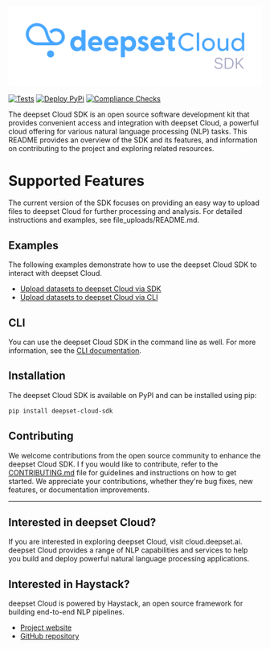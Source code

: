<p align="center">
  <a href="https://cloud.deepset.ai/"><img src="/assets/logo.png"  alt="deepset Cloud SDK"></a>
</p>

[![Tests](https://github.com/deepset-ai/deepset-cloud-sdk/actions/workflows/continuous-integration.yml/badge.svg)](https://github.com/deepset-ai/deepset-cloud-sdk/actions/workflows/continuous-integration.yml)
[![Deploy PyPi](https://github.com/deepset-ai/deepset-cloud-sdk/actions/workflows/deploy-prod.yml/badge.svg)](https://github.com/deepset-ai/deepset-cloud-sdk/actions/workflows/deploy-prod.yml)
[![Compliance Checks](https://github.com/deepset-ai/deepset-cloud-sdk/actions/workflows/compliance.yml/badge.svg)](https://github.com/deepset-ai/deepset-cloud-sdk/actions/workflows/compliance.yml)

The deepset Cloud SDK is an open source software development kit that provides convenient access and integration with deepset Cloud, a powerful cloud offering for various natural language processing (NLP) tasks.
This README provides an overview of the SDK and its features, and information on contributing to the project and exploring related resources.

# Supported Features
The current version of the SDK focuses on providing an easy way to upload files to deepset Cloud for further processing and analysis. For detailed instructions and examples, see file_uploads/README.md.

## Examples
The following examples demonstrate how to use the deepset Cloud SDK to interact with deepset Cloud.
- [Upload datasets to deepset Cloud via SDK](/examples/sdk/upload.py)
- [Upload datasets to deepset Cloud via CLI](/examples/cli/README.md)

## CLI
You can use the deepset Cloud SDK in the command line as well. For more information, see the [CLI documentation](/examples/cli/README.md).

## Installation
The deepset Cloud SDK is available on PyPI and can be installed using pip:
```bash
pip install deepset-cloud-sdk
```


## Contributing
We welcome contributions from the open source community to enhance the deepset Cloud SDK. I
f you would like to contribute, refer to the [CONTRIBUTING.md](CONTRIBUTING.md) file for guidelines and instructions on how to get started.
We appreciate your contributions, whether they're bug fixes, new features, or documentation improvements.


---

## Interested in deepset Cloud?
If you are interested in exploring deepset Cloud, visit cloud.deepset.ai.
deepset Cloud provides a range of NLP capabilities and services to help you build and deploy powerful
natural language processing applications.

## Interested in Haystack?
deepset Cloud is powered by Haystack, an open source framework for building end-to-end NLP pipelines.
 - [Project website](https://haystack.deepset.ai/)
 - [GitHub repository](https://github.com/deepset-ai/haystack)
